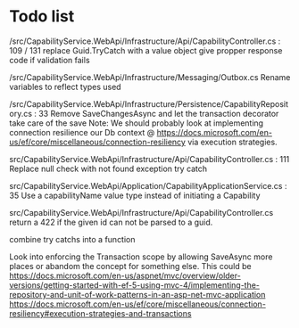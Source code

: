 # Todo list

/src/CapabilityService.WebApi/Infrastructure/Api/CapabilityController.cs : 109 / 131
replace Guid.TryCatch with a value object
give propper response code if validation fails

/src/CapabilityService.WebApi/Infrastructure/Messaging/Outbox.cs
Rename variables to reflect types used

/src/CapabilityService.WebApi/Infrastructure/Persistence/CapabilityRepository.cs : 33
Remove SaveChangesAsync and let the transaction decorator take care of the save
Note:
We should probably look at implementing connection resilience our Db context @ https://docs.microsoft.com/en-us/ef/core/miscellaneous/connection-resiliency via execution strategies.

src/CapabilityService.WebApi/Infrastructure/Api/CapabilityController.cs : 111
Replace null check with not found exception try catch

src/CapabilityService.WebApi/Application/CapabilityApplicationService.cs : 35
Use a capabilityName value type instead of initiating a Capability

src/CapabilityService.WebApi/Infrastructure/Api/CapabilityController.cs
return a 422 if the given id can not be parsed to a guid.

combine try catchs into a function

Look into enforcing the Transaction scope by allowing SaveAsync more places or abandom the concept for something else.
This could be https://docs.microsoft.com/en-us/aspnet/mvc/overview/older-versions/getting-started-with-ef-5-using-mvc-4/implementing-the-repository-and-unit-of-work-patterns-in-an-asp-net-mvc-application
https://docs.microsoft.com/en-us/ef/core/miscellaneous/connection-resiliency#execution-strategies-and-transactions
